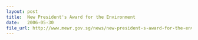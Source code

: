 ```yaml
---
layout: post
title:  New President's Award for the Environment
date:   2006-05-30
file_url: http://www.mewr.gov.sg/news/new-president-s-award-for-the-environment
---
```

